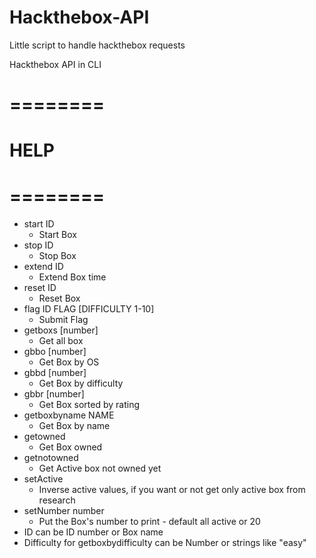 # Hackthebox-API
Little script to handle hackthebox requests


Hackthebox API in CLI

# ========
#   HELP
# ========

- start ID
	- Start Box
- stop ID
	- Stop Box
- extend ID
	- Extend Box time
- reset ID
	- Reset Box
- flag ID FLAG [DIFFICULTY 1-10]
	- Submit Flag
- getboxs [number]
	- Get all box
- gbbo [number]
	- Get Box by OS
- gbbd [number]
	- Get Box by difficulty
- gbbr [number]
	- Get Box sorted by rating
- getboxbyname NAME
	- Get Box by name
- getowned
	- Get Box owned
- getnotowned
	- Get Active box not owned yet
- setActive
	- Inverse active values, if you want or not get only active box from research 
- setNumber number
	- Put the Box's number to print - default all active or 20
- ID can be ID number or Box name
- Difficulty for getboxbydifficulty can be Number or strings like "easy" 

